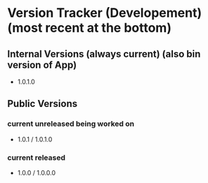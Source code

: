 # Version Tracker (Developement) (most recent at the bottom)

## Internal Versions (always current) (also bin version of App)
- 1.0.1.0

## Public Versions
### current unreleased being worked on
- 1.0.1 / 1.0.1.0

### current released
- 1.0.0 / 1.0.0.0
